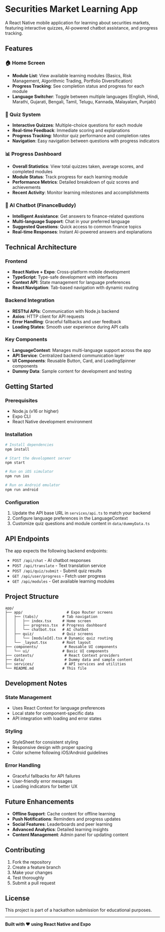 # Securities Market Learning App

A React Native mobile application for learning about securities markets, featuring interactive quizzes, AI-powered chatbot assistance, and progress tracking.

## Features

### 🏠 Home Screen
- **Module List**: View available learning modules (Basics, Risk Management, Algorithmic Trading, Portfolio Diversification)
- **Progress Tracking**: See completion status and progress for each module
- **Language Switcher**: Toggle between multiple languages (English, Hindi, Marathi, Gujarati, Bengali, Tamil, Telugu, Kannada, Malayalam, Punjabi)

### 📝 Quiz System
- **Interactive Quizzes**: Multiple-choice questions for each module
- **Real-time Feedback**: Immediate scoring and explanations
- **Progress Tracking**: Monitor quiz performance and completion rates
- **Navigation**: Easy navigation between questions with progress indicators

### 📊 Progress Dashboard
- **Overall Statistics**: View total quizzes taken, average scores, and completed modules
- **Module Status**: Track progress for each learning module
- **Performance Metrics**: Detailed breakdown of quiz scores and achievements
- **Recent Activity**: Monitor learning milestones and accomplishments

### 🤖 AI Chatbot (FinanceBuddy)
- **Intelligent Assistance**: Get answers to finance-related questions
- **Multi-language Support**: Chat in your preferred language
- **Suggested Questions**: Quick access to common finance topics
- **Real-time Responses**: Instant AI-powered answers and explanations

## Technical Architecture

### Frontend
- **React Native + Expo**: Cross-platform mobile development
- **TypeScript**: Type-safe development with interfaces
- **Context API**: State management for language preferences
- **React Navigation**: Tab-based navigation with dynamic routing

### Backend Integration
- **RESTful APIs**: Communication with Node.js backend
- **Axios**: HTTP client for API requests
- **Error Handling**: Graceful fallbacks and user feedback
- **Loading States**: Smooth user experience during API calls

### Key Components
- **LanguageContext**: Manages multi-language support across the app
- **API Service**: Centralized backend communication layer
- **UI Components**: Reusable Button, Card, and LoadingSpinner components
- **Dummy Data**: Sample content for development and testing

## Getting Started

### Prerequisites
- Node.js (v16 or higher)
- Expo CLI
- React Native development environment

### Installation
```bash
# Install dependencies
npm install

# Start the development server
npm start

# Run on iOS simulator
npm run ios

# Run on Android emulator
npm run android
```

### Configuration
1. Update the API base URL in `services/api.ts` to match your backend
2. Configure language preferences in the LanguageContext
3. Customize quiz questions and module content in `data/dummyData.ts`

## API Endpoints

The app expects the following backend endpoints:

- `POST /api/chat` - AI chatbot responses
- `POST /api/translate` - Text translation service
- `POST /api/quiz/submit` - Submit quiz results
- `GET /api/user/progress` - Fetch user progress
- `GET /api/modules` - Get available learning modules

## Project Structure

```
app/
├── app/                    # Expo Router screens
│   ├── (tabs)/           # Tab navigation
│   │   ├── index.tsx     # Home screen
│   │   ├── progress.tsx  # Progress dashboard
│   │   └── chatbot.tsx   # AI chatbot
│   ├── quiz/             # Quiz screens
│   │   └── [moduleId].tsx # Dynamic quiz routing
│   └── _layout.tsx       # Root layout
├── components/            # Reusable UI components
│   └── ui/               # Basic UI components
├── contexts/              # React Context providers
├── data/                  # Dummy data and sample content
├── services/              # API services and utilities
└── README.md             # This file
```

## Development Notes

### State Management
- Uses React Context for language preferences
- Local state for component-specific data
- API integration with loading and error states

### Styling
- StyleSheet for consistent styling
- Responsive design with proper spacing
- Color scheme following iOS/Android guidelines

### Error Handling
- Graceful fallbacks for API failures
- User-friendly error messages
- Loading indicators for better UX

## Future Enhancements

- **Offline Support**: Cache content for offline learning
- **Push Notifications**: Reminders and progress updates
- **Social Features**: Leaderboards and peer learning
- **Advanced Analytics**: Detailed learning insights
- **Content Management**: Admin panel for updating content

## Contributing

1. Fork the repository
2. Create a feature branch
3. Make your changes
4. Test thoroughly
5. Submit a pull request

## License

This project is part of a hackathon submission for educational purposes.

---

**Built with ❤️ using React Native and Expo**
